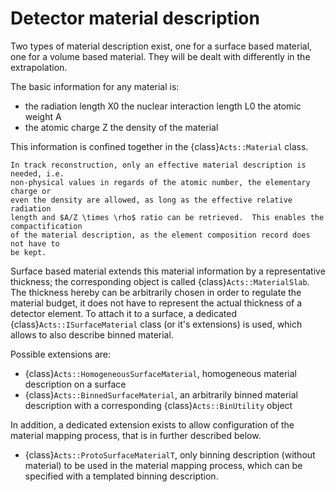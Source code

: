 # Detector material description

Two types of material description exist, one for a surface based material, one
for a volume based material. They will be dealt with differently in the
extrapolation.

The basic information for any material is:

* the radiation length X0 the nuclear interaction length L0 the atomic weight A
* the atomic charge Z the density of the material

This information is confined together in the {class}`Acts::Material` class.

```{note}
In track reconstruction, only an effective material description is needed, i.e.
non-physical values in regards of the atomic number, the elementary charge or
even the density are allowed, as long as the effective relative radiation
length and $A/Z \times \rho$ ratio can be retrieved.  This enables the compactification
of the material description, as the element composition record does not have to
be kept.
```

Surface based material extends this material information by a representative
thickness; the corresponding object is called {class}`Acts::MaterialSlab`. The
thickness hereby can be arbitrarily chosen in order to regulate the material
budget, it does not have to represent the actual thickness of a detector
element. To attach it to a surface, a dedicated {class}`Acts::ISurfaceMaterial`
class (or it's extensions) is used, which allows to also describe binned
material.

Possible extensions are:

 * {class}`Acts::HomogeneousSurfaceMaterial`, homogeneous material description on a surface
 * {class}`Acts::BinnedSurfaceMaterial`, an arbitrarily binned material description with a
    corresponding {class}`Acts::BinUtility` object

In addition, a dedicated extension exists to allow configuration of the material
mapping process, that is in further described below.

 * {class}`Acts::ProtoSurfaceMaterialT`, only binning description (without material) to be
   used in the material mapping process, which can be specified with a templated binning
   description.
